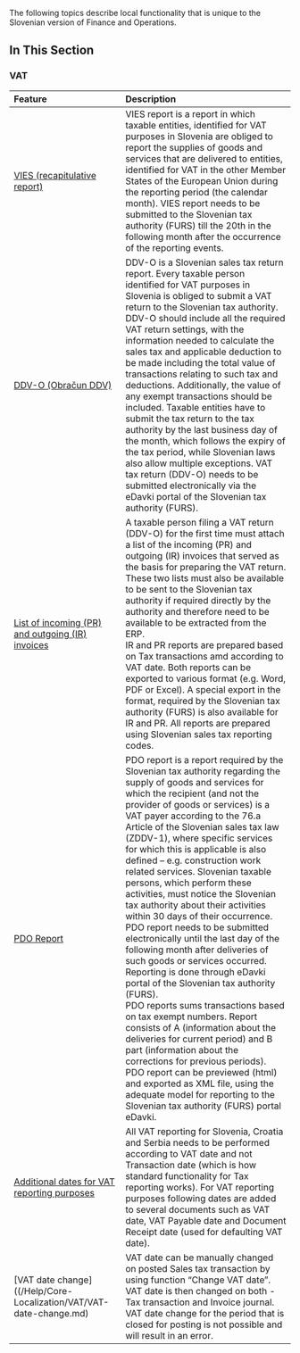 The following topics describe local functionality that is unique to the Slovenian version of Finance and Operations.

## In This Section

### VAT

**Feature**|**Description**
:-|:-
[VIES (recapitulative report)](/Help/Core-Localization/Slovenian-Localization-Functionalities/VIES-\(recapitulative-report\))|VIES report is a report in which taxable entities, identified for VAT purposes in Slovenia are obliged to report the supplies of goods and services that are delivered to entities, identified for VAT in the other Member States of the European Union during the reporting period (the calendar month). VIES report needs to be submitted to the Slovenian tax authority (FURS) till the 20th in the following month after the occurrence of the reporting events.
[DDV-O (Obračun DDV)](/Help/Core-Localization/Slovenian-Localization-Functionalities/DDV-O-\(Obračun-DDV\))|DDV-O is a Slovenian sales tax return report. Every taxable person identified for VAT purposes in Slovenia is obliged to submit a VAT return to the Slovenian tax authority. DDV-O should include all the required VAT return settings, with the information needed to calculate the sales tax and applicable deduction to be made including the total value of transactions relating to such tax and deductions. Additionally, the value of any exempt transactions should be included. Taxable entities have to submit the tax return to the tax authority by the last business day of the month, which follows the expiry of the tax period, while Slovenian laws also allow multiple exceptions. VAT tax return (DDV-O) needs to be submitted electronically via the eDavki portal of the Slovenian tax authority (FURS).
[List of incoming (PR) and outgoing (IR) invoices](/Help/Core-Localization/Slovenian-Localization-Functionalities/List-of-incoming-\(PR\)-and-outgoing-\(IR\)-invoices)|A taxable person filing a VAT return (DDV-O) for the first time must attach a list of the incoming (PR) and outgoing (IR) invoices that served as the basis for preparing the VAT return. These two lists must also be available to be sent to the Slovenian tax authority if required directly by the authority and therefore need to be available to be extracted from the ERP. <br>IR and PR reports are prepared based on Tax transactions amd according to VAT date. Both reports can be exported to various format (e.g. Word, PDF or Excel). A special export in the format, required by the Slovenian tax authority (FURS) is also available for IR and PR. All reports are prepared using Slovenian sales tax reporting codes.
[PDO Report](/Help/Core-Localization/Slovenian-Localization-Functionalities/PDO-Report)|PDO report is a report required by the Slovenian tax authority regarding the supply of goods and services for which the recipient (and not the provider of goods or services) is a VAT payer according to the 76.a Article of the Slovenian sales tax law (ZDDV-1), where specific services for which this is applicable is also defined – e.g. construction work related services. Slovenian taxable persons, which perform these activities, must notice the Slovenian tax authority about their activities within 30 days of their occurrence. PDO report needs to be submitted electronically until the last day of the following month after deliveries of such goods or services occurred. Reporting is done through eDavki portal of the Slovenian tax authority (FURS).<br>PDO reports sums transactions based on tax exempt numbers. Report consists of A (information about the deliveries for current period) and B part (information about the corrections for previous periods). PDO report can be previewed (html) and exported as XML file, using the adequate model for reporting to the Slovenian tax authority (FURS) portal eDavki.
[Additional dates for VAT reporting purposes](/Help/Core-Localization/VAT/Additional-dates-for-VAT-reporting-purposes)|All VAT reporting for Slovenia, Croatia and Serbia needs to be performed according to VAT date and not Transaction date (which is how standard functionality for Tax reporting works). For VAT reporting purposes following dates are added to several documents such as VAT date, VAT Payable date and Document Receipt date (used for defaulting VAT date).
[VAT date change]((/Help/Core-Localization/VAT/VAT-date-change.md)|VAT date can be manually changed on posted Sales tax transaction by using function “Change VAT date”. VAT date is then changed on both - Tax transaction and Invoice journal. VAT date change for the period that is closed for posting is not possible and will result in an error.
